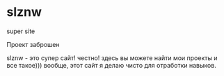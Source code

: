 # slznw
super site

Проект заброшен

slznw - это супер сайт! честно! здесь вы можете найти мои проекты и все такое))) вообще, этот сайт я делаю чисто для отработки навыков. 
